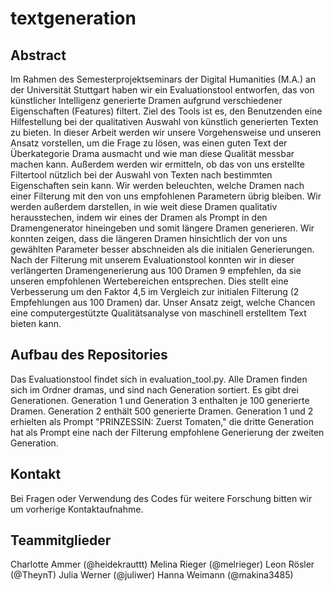 # textgeneration

## Abstract

Im Rahmen des Semesterprojektseminars der Digital Humanities (M.A.) an der Universität Stuttgart haben wir ein Evaluationstool entworfen, das von künstlicher Intelligenz generierte Dramen aufgrund verschiedener Eigenschaften (Features) filtert. Ziel des Tools ist es, den Benutzenden eine Hilfestellung bei der qualitativen Auswahl von künstlich generierten Texten zu bieten. 
In dieser Arbeit werden wir unsere Vorgehensweise und unseren Ansatz vorstellen, um die Frage zu lösen, was einen guten Text der Überkategorie Drama ausmacht und wie man diese Qualität messbar machen kann. Außerdem werden wir ermitteln, ob das von uns erstellte Filtertool nützlich bei der Auswahl von Texten nach bestimmten Eigenschaften sein kann.
Wir werden beleuchten, welche Dramen nach einer Filterung mit den von uns empfohlenen Parametern übrig bleiben. Wir werden außerdem darstellen, in wie weit diese Dramen qualitativ herausstechen, indem wir eines der Dramen als Prompt in den Dramengenerator hineingeben und somit längere Dramen generieren. Wir konnten zeigen, dass die längeren Dramen hinsichtlich der von uns gewählten Parameter besser abschneiden als die initialen Generierungen. Nach der Filterung mit unserem Evaluationstool konnten wir in dieser verlängerten Dramengenerierung aus 100 Dramen 9 empfehlen, da sie unseren empfohlenen Wertebereichen entsprechen. Dies stellt eine Verbesserung um den Faktor 4,5 im Vergleich zur initialen Filterung (2 Empfehlungen aus 100 Dramen) dar.
Unser Ansatz zeigt, welche Chancen eine computergestützte Qualitätsanalyse von maschinell erstelltem Text bieten kann. 

## Aufbau des Repositories
Das Evaluationstool findet sich in evaluation_tool.py.
Alle Dramen finden sich im Ordner dramas, und sind nach Generation sortiert. Es gibt drei Generationen.
Generation 1 und Generation 3 enthalten je 100 generierte Dramen.
Generation 2 enthält 500 generierte Dramen.
Generation 1 und 2 erhielten als Prompt "PRINZESSIN: Zuerst Tomaten," die dritte Generation hat als Prompt eine nach der Filterung empfohlene Generierung der zweiten Generation. 

## Kontakt
Bei Fragen oder Verwendung des Codes für weitere Forschung bitten wir um vorherige Kontaktaufnahme.

## Teammitglieder
Charlotte Ammer (@heidekrauttt)
Melina Rieger (@melrieger)
Leon Rösler (@TheynT)
Julia Werner (@juliwer)
Hanna Weimann (@makina3485)